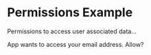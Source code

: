 # Permissions Example

Permissions to access user associated data...

App wants to access your email address. Allow?